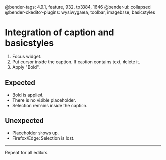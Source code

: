 @bender-tags: 4.9.1, feature, 932, tp3384, 1646
@bender-ui: collapsed
@bender-ckeditor-plugins: wysiwygarea, toolbar, imagebase, basicstyles

# Integration of caption and basicstyles

1. Focus widget.
2. Put cursor inside the caption. If caption contains text, delete it.
3. Apply "Bold".

## Expected

* Bold is applied.
* There is no visible placeholder.
* Selection remains inside the caption.

## Unexpected

* Placeholder shows up.
* Firefox/Edge: Selection is lost.

---

Repeat for all editors.
